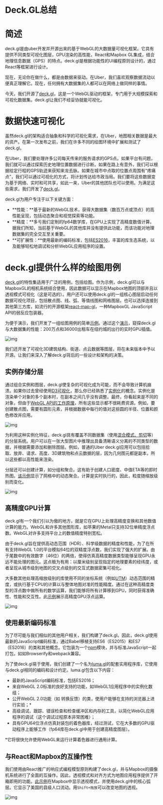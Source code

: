 # Deck.GL总结

# 简述

deck.gl是由uber开发并开源出来的基于WebGL的大数据量可视化框架。它具有提供不同类型可视化图层，GPU渲染的高性能，React和Mapbox GL集成，结合地理信息数据（GPS）的特点。deck.gl是根据功能性的UI编程原则设计的，通过React等框架进行设计。

现在，无论你在做什么，都是由数据来驱动。在Uber，我们喜欢观察数据流动以便真正理解它。现在，任何拥有大数据集的人都可以在网络上做同样的事情。

今天，我们开源了[deck.gl](http://uber.github.io/deck.gl/)，这是一个WebGL驱动的框架，专门用于大规模探索和可视化数据集。deck.gl让我们不经妥协就能可视化。

# **数据快速可视化**

虽然deck.gl的架构适合抽象和科学的可视化需求，在Uber，地图相关数据是最大的资产。在第一次发布之前，我们在许多不同的绘图环境中扩展和测试了deck.gl。

在Uber，我们要处理许多公司每天传来的服务请求的GPS点。如果平台有问题，我们就可以通过探索历史地理位置数据进行诊断。如果在路上有意外，我们可以根据给定行程的GPS轨迹来获知来龙去脉。如果在城市中点取的位置点周围有“疼痛点”，我们可以通过可视化的方式，将计划传达给市政当局。我们要将这些数据变为基于网络、实时和可共享，如此一来，Uber的其他团队也可以使用。为满足这些需求，我们开发了[deck.gl](http://deck.gl/)。

deck.gl为用户专注于以下关键方面：

- **性能：**基于最新的WebGL技术，获得大数据集（数百万点或顶点）的高性能呈现，包括动态聚合和视觉探索等功能。
- **精度：**多亏我们定制的fp64数学库，在GPU上实现了高精度数值计算。据我们所知，当前基于WebGL的其他库并没有提供此功能，而该功能对地理数据集的完全交互至关重要。
- **可扩展性：**使用最新的编码标准，包括[ES2016](http://javascriptplayground.com/blog/2016/02/es2016-and-beyond/)，丰富的库生态系统，以及能够轻松地调试和分析WebGL应用程序的设置。

# **deck.gl提供什么样的绘图用例**

[deck.gl](http://deck.gl/)的特性集适用于广泛的用例，包括绘图。作为示例，deck.gl可以与MapboxGL的相机系统结合使用，因此数据可以显示在Mapbox地图的顶部并且以透视模式可视化（这是可选的）。用户还可以使用deck.gl的一组核心图层启动任何数据可视化项目，包括散点图、线、弧、等值线图和网格图层。也可以选择连接到其他第三方库，如流行的开源框架[react-map-gl](http://github.com/uber/react-map-gl)，一种MapboxGL JavaScript API的弱反应包装器。

为便于演示，我们开发了一组绘图用例的简单[示例](http://uber.github.io/deck.gl/#/examples/overview)。通过这个[演示](http://uber.github.io/deck.gl/#/examples/trip-routes)，窥探deck.gl与大数据集的性能：200万点和36000出租车在纽约城的出行的实时GPU插值。

![img](https://www.linuxidc.com/upload/2016_11/161121085059331.png)

我们还开发了可视化3D建筑结构、街道、点云数据等图层，将在未来版本中予以开源。让我们来深入了解deck.gl背后的一些设计和架构的决策。

## **实例存储分层**

通过组合实例和图层，deck.gl使复杂的可视化成为可能，而不会导致计算机崩溃。如果你过去曾经使用[D3可视化](https://github.com/d3/d3/wiki/Gallery)，那么你已经熟悉了[实例化](http://blog.tojicode.com/2013/07/webgl-instancing-with.html)的概念。实例化是渲染单个对象的多个副本时，在副本之间几乎没有调整。最终，你看起来是不同的对象，但由于[WebGL API的工作原理](http://blog.tojicode.com/2013/09/whats-coming-in-webgl-20.html)，所有这些显示都不很耗费资源。例如，要创建散点图，需要有圆形元素，并根据数据中每行的值对这些圆的半径、位置和颜色修改并应用。

![img](https://www.linuxidc.com/upload/2016_11/161121085059332.png)

为利用这种实例化特征，deck.gl具有覆盖不同数据集（使用[混合模式、剪切](https://developer.mozilla.org/en-US/docs/Web/API/Canvas_API/Tutorial/Compositing)等）的分层系统。用户可以在一张大型图片中推理出具备清晰语义分离的不同类型的数据，并根据需要添加和删除图层。例如，普通的Uber deck.gl应用可以包括拾取、放弃、请求、高度、3D建筑物和点云数据的层，因为几何图元都是副本，所以这些都以高性能来渲染。

分层还可以创建计算，如分组和聚合。这有助于创建人口密度、中值ETA等的即时热图。[该示例](http://uber.github.io/deck.gl/#/examples/screen-grid-layer)显示了网格中的动态聚合。计算是实时执行的，因此，粒度随缩放级别而变化。

![img](https://www.linuxidc.com/upload/2016_11/161121085059333.png)

## **高精度GPU计算**

deck.gl有一个我们引以为傲的地方，就是它在GPU上处理高精度变换和其他数值计算的能力。WebGL和许多其他图形库，如苹果的Metal只支持32位单精度浮点数。WebGL对许多支持平台上的数值精度特别宽松。

由于deck.gl旨在提供高动态范围（HDR）、科学级数据的精度和性能，为了在所有支持WebGL 1.0的平台模拟64位的双精度浮点数，我们实现了强大的扩展。由于尾数中的有效数字（46位）的两倍，使得仿真高精度数据类型能够呈现GPU永远不能处理的图元。这点极为有用：以厘米级别呈现指定的地理要素的经纬度，或者呈现从城市级到地图的交叉点级别的交互式数据密集可视化。

大多数其他处理高缩放级别的库使用不同的坐标系统（例如[UTM](https://en.wikipedia.org/wiki/Universal_Transverse_Mercator_coordinate_system)）动态范围的精度，或执行基于CPU的计算以与整体地图对准的性能精度。通过在这种高精度类型的浮点数中做所有的数学运算，我们能够将所有计算移到GPU，同时获得准确性、性能和交互性。此[示例](http://uber.github.io/deck.gl/#/documentation/advanced-topics/64-layers)展示高精度GPU浮点运算。

![img](https://www.linuxidc.com/upload/2016_11/161121085059334.png)

## **使用最新编码标准**

为了尽可能与我们相似的其他用户相关，我们构建了deck.gl。因此，deck.gl使用最新的JavaScript编码标准，通过Babel移植支持ES6（ES2015）和ES7（ES2016）的类和其他概念。它包装为一个[npm](https://www.npmjs.com/package/deck.gl)模块，并与标准JavaScript一起打包，如如Browserify和webpack兼容。

为了使deck.gl易于使用，我们创建了一个名为[luma.gl](http://github.com/uber/luma.gl)的配套实用程序库，它使用与deck.gl相同的编码和设计约定。luma.gl包含以下内容：

- 最新的JavaScript编码标准，包括ES2016；
- 来自WebGL 2.0标准的良好支持的功能，如WebGL1应用程序中的实例化数组；
- 公开WebGL 2.0功能（如 转换反馈）的类，使用户能够在支持的浏览器上进行实验；*
- 高级调试、跟踪、错误检查和检查缓冲区和内存的工具，以简化WebGL应用程序的调试（这个调试过程原本非常困难）；
- 具有GPU64位浮点仿真封装包的着色器库，经过测试，它在大多数的GPU驱动程序上能够工作（fp64库在deck.gl中用于创建高精度图层）。

*它将很快允许使用WebGL来运行计算着色器进行通用计算。

## **与React和Mapbox的互操作性**

我们使用由React推广的响应式编程模型原则构建了deck.gl，并与Mapbox的摄像机系统进行了全面的互操作。因此，透视模式和对齐方式为地图应用程序提供了开箱即用的功能。[此示例](http://uber.github.io/deck.gl/#/examples/arc-layer)在Mapbox中显示透视模式，并使用deck.gl中的核心弧层。它显示了美国的县级人口流动。用`Shift+拖放`可以改变地图的透视。

![img](https://www.linuxidc.com/upload/2016_11/161121085059335.png)
